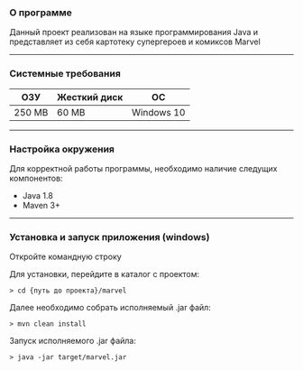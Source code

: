 ### О программе
Данный проект реализован на языке программирования Java и представляет из себя картотеку супергероев и комиксов Marvel
***
### Системные требования
|ОЗУ   |Жесткий диск|ОС        |
|------|------------|----------|
|250 MB|60 MB       |Windows 10|
***
### Настройка окружения
Для корректной работы программы, необходимо наличие следущих компонентов:
* Java 1.8
* Maven 3+
***
### Установка и запуск приложения (windows)
Откройте командную строку

Для установки, перейдите в каталог с проектом:

`> cd {путь до проекта}/marvel`

Далее необходимо собрать исполняемый .jar файл:

`> mvn clean install`

Запуск исполняемого .jar файла:

`> java -jar target/marvel.jar`
